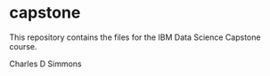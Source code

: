 # capstone

This repository contains the files for the IBM Data Science Capstone course.

Charles D Simmons
